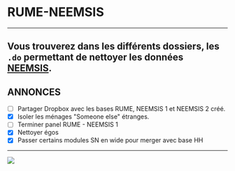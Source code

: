 # RUME-NEEMSIS

---
Vous trouverez dans les différents dossiers, les `.do` permettant de nettoyer les données [NEEMSIS](https://neemsis.hypotheses.org/).
---
## ANNONCES
  - [ ] Partager Dropbox avec les bases RUME, NEEMSIS 1 et NEEMSIS 2 créé.
  - [x] Isoler les ménages "Someone else" étranges.
  - [ ] Terminer panel RUME - NEEMSIS 1
  - [x] Nettoyer égos
  - [x] Passer certains modules SN en wide pour merger avec base HH
---

![](https://f-origin.hypotheses.org/wp-content/blogs.dir/3627/files/2017/02/cropped-Bandeau-site_final_thin.png)
